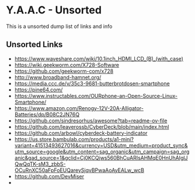 <!-- ======================================== unsorted.md Start ======================================== -->


<!-- ------------------------------ Intro Start ------------------------------ -->

# Y.A.A.C - Unsorted

This is a unsorted dump list of links and info

<!-- ------------------------------ Intro End ------------------------------ -->


<!-- ------------------------------ Unsorted Links Start ------------------------------ -->

## Unsorted Links

* https://www.waveshare.com/wiki/10.1inch_HDMI_LCD_(B)_(with_case)
* https://wiki.geekworm.com/X728-Software
* https://github.com/geekworm-com/x728
* http://www.broadband-hamnet.org/
* https://media.ccc.de/v/35c3-9681-butterbrotdosen-smartphone
* https://pine64.com/
* https://www.instructables.com/OURphone-an-Open-Source-Linux-Smartphone/
* https://www.amazon.com/Renogy-12V-20A-Alligator-Batteries/dp/B08C2JN76Q
* https://github.com/sindresorhus/awesome?tab=readme-ov-file
* https://github.com/leaverossb/CyberDeck/blob/main/index.html
* https://github.com/arbowl/cyberdeck-battery-indicator
* https://us.store.bambulab.com/products/a1-mini?variant=41513493627016&currency=USD&utm_medium=product_sync&utm_source=google&utm_content=sag_organic&utm_campaign=sag_organic&gad_source=1&gclid=Cj0KCQjws560BhCuARIsAHMqE0HnUhAIglJQwQqTK-sM3_zbbS-OCuRnXC50aFpFoEUQareySjqvBPwaAoAyEALw_wcB
* https://github.com/DevMiser
* 

<!-- ------------------------------ Unsorted Links End ------------------------------ -->


<!-- ------------------------------ Outro Start ------------------------------ -->

<!-- ------------------------------ Outro End ------------------------------ -->


<!-- ======================================== unsorted.md end ======================================== -->
